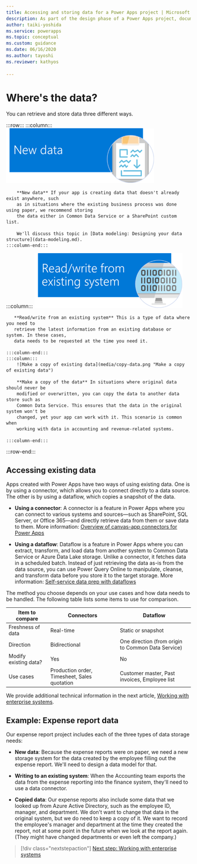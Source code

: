 ```yaml
---
title: Accessing and storing data for a Power Apps project | Microsoft Docs
description: As part of the design phase of a Power Apps project, document where and how you'll access existing data you need, and decide where you'll store data you create.
author: taiki-yoshida
ms.service: powerapps
ms.topic: conceptual
ms.custom: guidance
ms.date: 06/16/2020
ms.author: tayoshi
ms.reviewer: kathyos

---
```


# Where's the data?

You can retrieve and store data three different ways.

:::row:::
    :::column:::
        ![New data](media/new-data.png "New data")

        **New data** If your app is creating data that doesn't already exist anywhere, such
        as in situations where the existing business process was done using paper, we recommend storing
        the data either in Common Data Service or a SharePoint custom list. 
        
        We'll discuss this topic in [Data modeling: Designing your data structure](data-modeling.md).
    :::column-end:::
   :::column:::
        ![Read/write from existing system](media/read-write.png "Read/write from existing system")

       **Read/write from an existing system** This is a type of data where you need to
       retrieve the latest information from an existing database or system. In these cases,
       data needs to be requested at the time you need it.
        
    :::column-end:::
    :::column:::
        ![Make a copy of existing data](media/copy-data.png "Make a copy of existing data")

        **Make a copy of the data** In situations where original data should never be
        modified or overwritten, you can copy the data to another data store such as
        Common Data Service. This ensures that the data in the original system won't be
        changed, yet your app can work with it. This scenario is common when
        working with data in accounting and revenue-related systems.

    :::column-end:::
:::row-end:::

## Accessing existing data

Apps created with Power Apps have two ways of using existing data. One is by using a connector, which allows
you to connect directly to a data source. The other is by using a dataflow, which copies
a snapshot of the data.

- **Using a connector**: A connector is a feature in Power Apps where you can connect to various systems
and sources&mdash;such as SharePoint, SQL Server, or Office 365&mdash;and directly
retrieve data from them or save data to them. More information: [Overview of canvas-app connectors for Power Apps](../../maker/canvas-apps/connections-list.md)

- **Using a dataflow**: Dataflow is a feature in Power Apps where you can extract, transform, and load
data from another system to Common Data Service or Azure Data Lake storage.
Unlike a connector, it fetches data in a scheduled batch. Instead of just
retrieving the data as-is from the data source, you can use Power Query
Online to manipulate, cleanse, and transform data before you store it to the
target storage. More information: [Self-service data prep with dataflows](../../maker/common-data-service/self-service-data-prep-with-dataflows.md)

The method you choose depends on your use cases and how data needs to be handled. The following table lists some items to use for comparison.

|   Item to compare     | Connectors                                   | Dataflow                                           |
|-----------------------|----------------------------------------------|----------------------------------------------------|
| Freshness of data     | Real-time                                    | Static or snapshot                                 |
| Direction             | Bidirectional                                | One direction (from origin to Common Data Service) |
| Modify existing data? | Yes                                          | No                                                 |
| Use cases             | Production order, Timesheet, Sales quotation | Customer master, Past invoices, Employee list      |

We provide additional technical information in the next article, [Working with enterprise systems](enterprise-systems.md).

## Example: Expense report data

Our expense report project includes each of the three types of data storage
needs:

- **New data**: Because the expense reports were on paper, we need a new
    storage system for the data created by the employee filling out the expense
    report. We'll need to design a data model for that.

- **Writing to an existing system**: When the Accounting team exports the data
    from the expense reporting into the finance system, they'll need to use a
    data connector.

- **Copied data**: Our expense reports also include some data that we looked up from
    Azure Active Directory, such as the employee ID, manager, and department. We
    don't want to change that data in the original system, but we do need to
    keep a copy of it. We want to record the employee's manager and department at
    the time they created the report, not at some point in the future when we
    look at the report again. (They might have changed departments or even left
    the company.)

> [!div class="nextstepaction"]
> [Next step: Working with enterprise systems](enterprise-systems.md)
